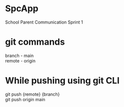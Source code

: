 # SpcApp
School Parent Communication Sprint 1

# git commands

branch - main <br/>
remote - origin

# While pushing using git CLI
git push {remote} {branch} <br/>
git push origin main <br/>

